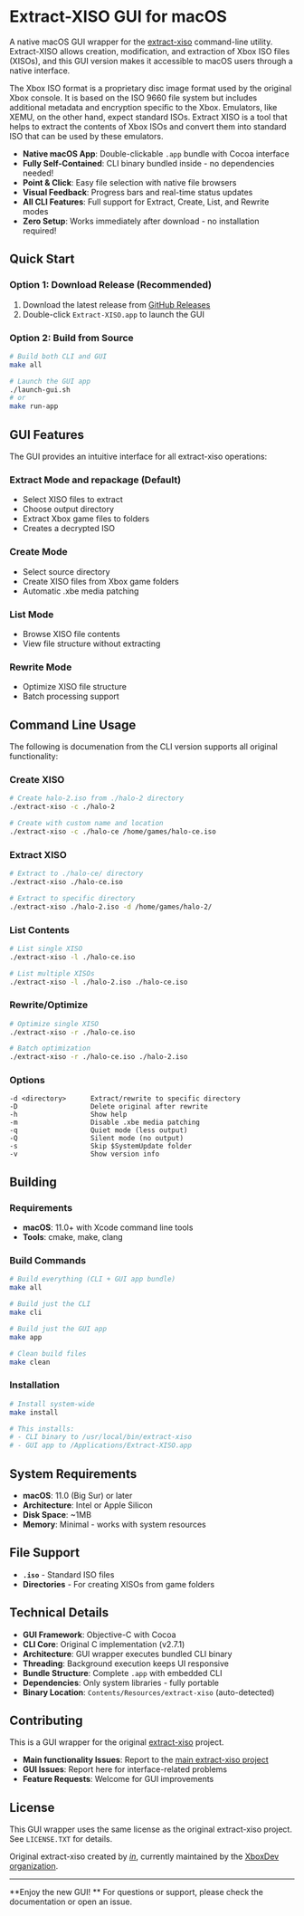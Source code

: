 # Extract-XISO GUI for macOS

A native macOS GUI wrapper for the [extract-xiso](https://github.com/XboxDev/extract-xiso) command-line utility. Extract-XISO allows creation, modification, and extraction of Xbox ISO files (XISOs), and this GUI version makes it accessible to macOS users through a native interface.

The Xbox ISO format is a proprietary disc image format used by the original Xbox console. It is based on the ISO 9660 file system but includes additional metadata and encryption specific to the Xbox. Emulators, like XEMU, on the other hand, expect standard ISOs. Extract XISO is a tool that helps to extract the contents of Xbox ISOs and convert them into standard ISO that can be used by these emulators.

- **Native macOS App**: Double-clickable `.app` bundle with Cocoa interface
- **Fully Self-Contained**: CLI binary bundled inside - no dependencies needed!
- **Point & Click**: Easy file selection with native file browsers  
- **Visual Feedback**: Progress bars and real-time status updates
- **All CLI Features**: Full support for Extract, Create, List, and Rewrite modes
- **Zero Setup**: Works immediately after download - no installation required!

##  Quick Start

### Option 1: Download Release (Recommended)
1. Download the latest release from [GitHub Releases](https://github.com/fuzzywalrus/extract-xiso-gui/releases)
2. Double-click `Extract-XISO.app` to launch the GUI


### Option 2: Build from Source
```bash
# Build both CLI and GUI
make all

# Launch the GUI app
./launch-gui.sh
# or
make run-app
```

## GUI Features

The GUI provides an intuitive interface for all extract-xiso operations:

### **Extract Mode and repackage** (Default)
- Select XISO files to extract
- Choose output directory  
- Extract Xbox game files to folders
- Creates a decrypted ISO

### **Create Mode**
- Select source directory
- Create XISO files from Xbox game folders
- Automatic .xbe media patching

### **List Mode** 
- Browse XISO file contents
- View file structure without extracting

### **Rewrite Mode**
- Optimize XISO file structure
- Batch processing support



## Command Line Usage

The following is documenation from the CLI version supports all original functionality:

### Create XISO
```bash
# Create halo-2.iso from ./halo-2 directory
./extract-xiso -c ./halo-2

# Create with custom name and location
./extract-xiso -c ./halo-ce /home/games/halo-ce.iso
```

### Extract XISO
```bash
# Extract to ./halo-ce/ directory
./extract-xiso ./halo-ce.iso

# Extract to specific directory
./extract-xiso ./halo-2.iso -d /home/games/halo-2/
```

### List Contents
```bash
# List single XISO
./extract-xiso -l ./halo-ce.iso

# List multiple XISOs
./extract-xiso -l ./halo-2.iso ./halo-ce.iso
```

### Rewrite/Optimize
```bash
# Optimize single XISO
./extract-xiso -r ./halo-ce.iso

# Batch optimization
./extract-xiso -r ./halo-ce.iso ./halo-2.iso
```

### Options
```
-d <directory>      Extract/rewrite to specific directory
-D                  Delete original after rewrite
-h                  Show help
-m                  Disable .xbe media patching
-q                  Quiet mode (less output)
-Q                  Silent mode (no output)
-s                  Skip $SystemUpdate folder
-v                  Show version info
```

##  Building

### Requirements
- **macOS**: 11.0+ with Xcode command line tools
- **Tools**: cmake, make, clang

### Build Commands
```bash
# Build everything (CLI + GUI app bundle)
make all

# Build just the CLI
make cli

# Build just the GUI app
make app

# Clean build files
make clean
```

### Installation
```bash
# Install system-wide
make install

# This installs:
# - CLI binary to /usr/local/bin/extract-xiso
# - GUI app to /Applications/Extract-XISO.app
```

## System Requirements

- **macOS**: 11.0 (Big Sur) or later
- **Architecture**: Intel or Apple Silicon
- **Disk Space**: ~1MB
- **Memory**: Minimal - works with system resources

## File Support

- **`.iso`** - Standard ISO files
- **Directories** - For creating XISOs from game folders

## Technical Details

- **GUI Framework**: Objective-C with Cocoa
- **CLI Core**: Original C implementation (v2.7.1)
- **Architecture**: GUI wrapper executes bundled CLI binary
- **Threading**: Background execution keeps UI responsive
- **Bundle Structure**: Complete `.app` with embedded CLI
- **Dependencies**: Only system libraries - fully portable
- **Binary Location**: `Contents/Resources/extract-xiso` (auto-detected)

## Contributing

This is a GUI wrapper for the original [extract-xiso](https://github.com/XboxDev/extract-xiso) project. 

- **Main functionality Issues**: Report to the [main extract-xiso project](https://github.com/XboxDev/extract-xiso)
- **GUI Issues**: Report here for interface-related problems
- **Feature Requests**: Welcome for GUI improvements

##  License

This GUI wrapper uses the same license as the original extract-xiso project. See `LICENSE.TXT` for details.

Original extract-xiso created by [*in*](mailto:in@fishtank.com), currently maintained by the [XboxDev organization](https://github.com/XboxDev/XboxDev).

---

**Enjoy the new GUI! ** For questions or support, please check the documentation or open an issue.
